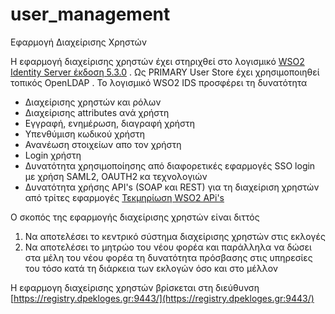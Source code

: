 # user_management
Εφαρμογή Διαχείρισης Χρηστών 

Η εφαρμογή διαχείρισης χρηστών έχει στηριχθεί στο λογισμικό [WSO2 Identity Server έκδοση 5.3.0](https://docs.wso2.com/display/IS530)  . Ως PRIMARY User Store έχει χρησιμοποιηθεί τοπικός OpenLDAP . Το λογισμικό WSO2 IDS προσφέρει τη δυνατότητα
- Διαχείρισης χρηστών και ρόλων
- Διαχείρισης attributes ανά χρήστη
- Εγγραφή, ενημέρωση, διαγραφή χρήστη
- Υπενθύμιση κωδικού χρήστη
- Ανανέωση στοιχείων απο τον χρήστη
- Login χρήστη
- Δυνατότητα χρησιμοποίησης από διαφορετικές εφαρμογές SSO login με χρήση SAML2, OAUTH2 κα τεχνολογιών 
- Δυνατότητα χρήσης API's (SOAP και REST) για τη διαχείριση χρηστών από τρίτες εφαρμογές [Τεκμηρίωση WSO2 APi's](https://docs.wso2.com/display/IS530/Using+APIs) 


Ο σκοπός της εφαρμογής διαχείρισης χρηστών είναι διττός

1. Να αποτελέσει το κεντρικό σύστημα διαχείρισης χρηστών στις εκλογές
2. Να αποτελέσει το μητρώο του νέου φορέα και παράλληλα να δώσει στα μέλη του νέου φορέα τη δυνατότητα πρόσβασης στις υπηρεσίες του τόσο κατά τη διάρκεια των εκλογών όσο και στο μέλλον

Η εφαρμογη διαχείρισης χρηστών βρίσκεται στη διεύθυνση
[https://registry.dpekloges.gr:9443/](https://registry.dpekloges.gr:9443/)  